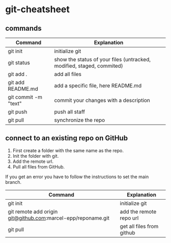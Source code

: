 # git-cheatsheet

## commands

| Command              | Explanation                                                           |
| -------------------- | --------------------------------------------------------------------- |
| git init             | initialize git                                                        |
| git status           | show the status of your files (untracked, modified, staged, commited) |
| git add .            | add all files                                                         |
| git add README.md    | add a specific file, here README.md                                   |
| git commit -m "text" | commit your changes with a description                                |
| git push             | push all staff                                                        |
| git pull             | synchronize the repo                                                  |

## connect to an existing repo on GitHub

1. First create a folder with the same name as the repo.
2. Init the folder with git.
3. Add the remote url.
4. Pull all files from GitHub.

If you get an error you have to follow the instructions to set the main branch.

| Command                                                      | Explanation               |
| ------------------------------------------------------------ | ------------------------- |
| git init                                                     | initialize git            |
| git remote add origin git@github.com:marcel-epp/reponame.git | add the remote repo url   |
| git pull                                                     | get all files from github |
